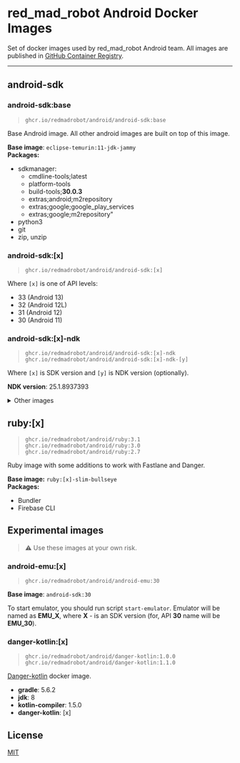# red_mad_robot Android Docker Images

Set of docker images used by red_mad_robot Android team.
All images are published in [GitHub Container Registry][ghcr].

---

## android-sdk

### android-sdk:base

> `ghcr.io/redmadrobot/android/android-sdk:base`

Base Android image. All other android images are built on top of this image.

**Base image**: `eclipse-temurin:11-jdk-jammy` \
**Packages:**

- sdkmanager:
    - cmdline-tools;latest
    - platform-tools
    - build-tools;**30.0.3**
    - extras;android;m2repository
    - extras;google;google_play_services
    - extras;google;m2repository"
- python3
- git
- zip, unzip

### android-sdk:[x]

> `ghcr.io/redmadrobot/android/android-sdk:[x]`

Where `[x]` is one of API levels:

- 33 (Android 13)
- 32 (Android 12L)
- 31 (Android 12)
- 30 (Android 11)

### android-sdk:[x]-ndk

> `ghcr.io/redmadrobot/android/android-sdk:[x]-ndk` \
> `ghcr.io/redmadrobot/android/android-sdk:[x]-ndk-[y]`

Where `[x]` is SDK version and `[y]` is NDK version (optionally).

**NDK version**: 25.1.8937393

<details>
<summary>Other images</summary>

    android-sdk:32-ndk-22.1.7171670
    android-sdk:31-ndk-22.1.7171670
    android-sdk:30-ndk-22.1.7171670

</details>

## ruby:[x]

> `ghcr.io/redmadrobot/android/ruby:3.1` \
> `ghcr.io/redmadrobot/android/ruby:3.0` \
> `ghcr.io/redmadrobot/android/ruby:2.7`

Ruby image with some additions to work with Fastlane and Danger.

**Base image:** `ruby:[x]-slim-bullseye` \
**Packages:**

- Bundler
- Firebase CLI

## Experimental images

> :warning: Use these images at your own risk.

### android-emu:[x]

> `ghcr.io/redmadrobot/android/android-emu:30`

**Base image**: `android-sdk:30`

To start emulator, you should run script `start-emulator`.
Emulator will be named as **EMU_X**, where **X** - is an SDK version (for, API **30** name will be **EMU_30**).

### danger-kotlin:[x]

> `ghcr.io/redmadrobot/android/danger-kotlin:1.0.0` \
> `ghcr.io/redmadrobot/android/danger-kotlin:1.1.0`

[Danger-kotlin][danger-kotlin] docker image.

- **gradle**: 5.6.2
- **jdk**: 8
- **kotlin-compiler**: 1.5.0
- **danger-kotlin**: [x]

## License

[MIT](LICENSE)

<!-- @formatter:off -->
[registry]: https://git.redmadrobot.com/DevOps/docker-android-builder/container_registry
[ghcr]: https://github.com/orgs/RedMadRobot/packages?ecosystem=container&q=android%2F
[danger-kotlin]: https://github.com/danger/kotlin
